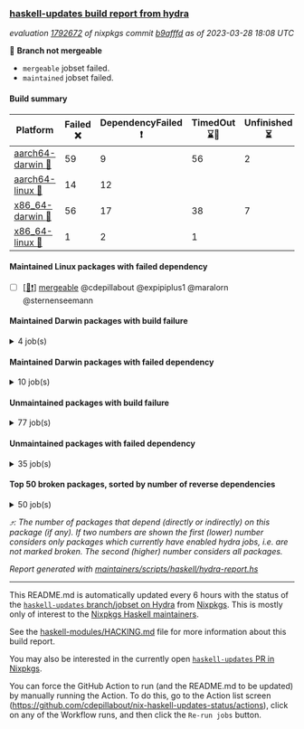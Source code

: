 ### [haskell-updates build report from hydra](https://hydra.nixos.org/jobset/nixpkgs/haskell-updates)
*evaluation [1792672](https://hydra.nixos.org/eval/1792672) of nixpkgs commit [b9afffd](https://github.com/NixOS/nixpkgs/commits/b9afffd107bb47fefde3ecccd10501de19b3441b) as of 2023-03-28 18:08 UTC*

:red_circle: **Branch not mergeable**
  * `mergeable` jobset failed.
  * `maintained` jobset failed.

#### Build summary

 | Platform | Failed :x: | DependencyFailed :heavy_exclamation_mark: | TimedOut :hourglass::no_entry_sign: | Unfinished :hourglass_flowing_sand: | Success :heavy_check_mark: | 
 | --- | --- | --- | --- | --- | --- | 
 | [aarch64-darwin :green_apple:](https://hydra.nixos.org/eval/1792672?filter=.aarch64-darwin) | 59 | 9 | 56 | 2 | 6310 | 
 | [aarch64-linux :iphone:](https://hydra.nixos.org/eval/1792672?filter=.aarch64-linux) | 14 | 12 |  |  | 6482 | 
 | [x86_64-darwin :apple:](https://hydra.nixos.org/eval/1792672?filter=.x86_64-darwin) | 56 | 17 | 38 | 7 | 6340 | 
 | [x86_64-linux :penguin:](https://hydra.nixos.org/eval/1792672?filter=.x86_64-linux) | 1 | 2 | 1 |  | 6543 | 
#### Maintained Linux packages with failed dependency
- [ ] [[:penguin::heavy_exclamation_mark:]](https://hydra.nixos.org/build/214179791) [mergeable](https://hydra.nixos.org/eval/1792672?filter=mergeable) @cdepillabout @expipiplus1 @maralorn @sternenseemann
#### Maintained Darwin packages with build failure
<details><summary>4 job(s) </summary>

- [ ] [gitit](https://hydra.nixos.org/eval/1792672?filter=gitit) @Profpatsch @sternenseemann
  - [[:green_apple::x:]](https://hydra.nixos.org/build/214167686) [[:apple::heavy_check_mark:]](https://hydra.nixos.org/build/214164215) [toplevel](https://hydra.nixos.org/eval/1792672?filter=gitit)
  - [[:green_apple::heavy_check_mark:]](https://hydra.nixos.org/build/214160953) [[:apple::heavy_check_mark:]](https://hydra.nixos.org/build/214168803) [haskellPackages](https://hydra.nixos.org/eval/1792672?filter=haskellPackages.gitit)
- [ ] [[:green_apple::heavy_check_mark:]](https://hydra.nixos.org/build/214166700) [[:apple::x:]](https://hydra.nixos.org/build/214160993) [haskellPackages.monad-bayes](https://hydra.nixos.org/eval/1792672?filter=haskellPackages.monad-bayes) @turion
</details>

#### Maintained Darwin packages with failed dependency
<details><summary>10 job(s) </summary>

- [ ] [haskell-language-server](https://hydra.nixos.org/eval/1792672?filter=haskell-language-server) @maralorn
  - [[:green_apple::heavy_check_mark:]](https://hydra.nixos.org/build/214163634) [[:apple::heavy_check_mark:]](https://hydra.nixos.org/build/214168950) [toplevel](https://hydra.nixos.org/eval/1792672?filter=haskell-language-server)
  - [[:green_apple::heavy_check_mark:]](https://hydra.nixos.org/build/214161979) [[:apple::heavy_check_mark:]](https://hydra.nixos.org/build/214158745) [haskell.packages.ghc8107](https://hydra.nixos.org/eval/1792672?filter=haskell.packages.ghc8107.haskell-language-server)
  - [[:green_apple::heavy_check_mark:]](https://hydra.nixos.org/build/214169639) [[:apple::hourglass::no_entry_sign:]](https://hydra.nixos.org/build/214164283) [haskell.packages.ghc902](https://hydra.nixos.org/eval/1792672?filter=haskell.packages.ghc902.haskell-language-server)
  - [[:green_apple::heavy_check_mark:]](https://hydra.nixos.org/build/214164086) [[:apple::heavy_check_mark:]](https://hydra.nixos.org/build/214168176) [haskell.packages.ghc924](https://hydra.nixos.org/eval/1792672?filter=haskell.packages.ghc924.haskell-language-server)
  - [[:green_apple::heavy_check_mark:]](https://hydra.nixos.org/build/214165037) [[:apple::hourglass::no_entry_sign:]](https://hydra.nixos.org/build/214163664) [haskell.packages.ghc925](https://hydra.nixos.org/eval/1792672?filter=haskell.packages.ghc925.haskell-language-server)
  - [[:green_apple::heavy_check_mark:]](https://hydra.nixos.org/build/214161045) [[:apple::heavy_check_mark:]](https://hydra.nixos.org/build/214159562) [haskell.packages.ghc926](https://hydra.nixos.org/eval/1792672?filter=haskell.packages.ghc926.haskell-language-server)
  - [[:green_apple::heavy_check_mark:]](https://hydra.nixos.org/build/214164091) [[:apple::heavy_check_mark:]](https://hydra.nixos.org/build/214163245) [haskell.packages.ghc927](https://hydra.nixos.org/eval/1792672?filter=haskell.packages.ghc927.haskell-language-server)
  - [[:green_apple::heavy_exclamation_mark:]](https://hydra.nixos.org/build/214162173) [[:apple::heavy_check_mark:]](https://hydra.nixos.org/build/214168995) [haskell.packages.ghc944](https://hydra.nixos.org/eval/1792672?filter=haskell.packages.ghc944.haskell-language-server)
  - [[:green_apple::heavy_check_mark:]](https://hydra.nixos.org/build/214162833) [[:apple::heavy_check_mark:]](https://hydra.nixos.org/build/214169662) [haskellPackages](https://hydra.nixos.org/eval/1792672?filter=haskellPackages.haskell-language-server)
</details>

#### Unmaintained packages with build failure
<details><summary>77 job(s) </summary>

- [ ] [[:green_apple::heavy_check_mark:]](https://hydra.nixos.org/build/214141789) [[:iphone::heavy_check_mark:]](https://hydra.nixos.org/build/214134943) [[:apple::x:]](https://hydra.nixos.org/build/214146726) [[:penguin::heavy_check_mark:]](https://hydra.nixos.org/build/214135673) [haskellPackages.di-core](https://hydra.nixos.org/eval/1792672?filter=haskellPackages.di-core)  :arrow_heading_up: 8 | 11
- [ ] [[:green_apple::heavy_check_mark:]](https://hydra.nixos.org/build/214158711) [[:iphone::x:]](https://hydra.nixos.org/build/214164360) [[:apple::heavy_check_mark:]](https://hydra.nixos.org/build/214169789) [[:penguin::heavy_check_mark:]](https://hydra.nixos.org/build/214167232) [haskellPackages.spatial-math](https://hydra.nixos.org/eval/1792672?filter=haskellPackages.spatial-math)  :arrow_heading_up: 3 | 8
- [ ] [[:green_apple::heavy_check_mark:]](https://hydra.nixos.org/build/214146783) [[:iphone::x:]](https://hydra.nixos.org/build/214147314) [[:apple::x:]](https://hydra.nixos.org/build/214151584) [[:penguin::heavy_check_mark:]](https://hydra.nixos.org/build/214133830) [haskellPackages.quic](https://hydra.nixos.org/eval/1792672?filter=haskellPackages.quic)  :arrow_heading_up: 2 | 2
- [ ] [[:green_apple::x:]](https://hydra.nixos.org/build/214169396) [[:iphone::x:]](https://hydra.nixos.org/build/214157887) [[:apple::heavy_check_mark:]](https://hydra.nixos.org/build/214167635) [[:penguin::heavy_check_mark:]](https://hydra.nixos.org/build/214167816) [haskellPackages.hw-simd](https://hydra.nixos.org/eval/1792672?filter=haskellPackages.hw-simd)  :arrow_heading_up: 1 | 8
- [ ] [[:green_apple::x:]](https://hydra.nixos.org/build/214164500) [[:iphone::x:]](https://hydra.nixos.org/build/214159350) [[:apple::x:]](https://hydra.nixos.org/build/214168289) [[:penguin::heavy_check_mark:]](https://hydra.nixos.org/build/214162465) [haskellPackages.inline-r](https://hydra.nixos.org/eval/1792672?filter=haskellPackages.inline-r)  :arrow_heading_up: 1 | 4
- [ ] [[:green_apple::heavy_check_mark:]](https://hydra.nixos.org/build/214134274) [[:iphone::x:]](https://hydra.nixos.org/build/214149550) [[:apple::heavy_check_mark:]](https://hydra.nixos.org/build/214142318) [[:penguin::heavy_check_mark:]](https://hydra.nixos.org/build/214144617) [haskellPackages.long-double](https://hydra.nixos.org/eval/1792672?filter=haskellPackages.long-double)  :arrow_heading_up: 1 | 2
- [ ] [[:green_apple::x:]](https://hydra.nixos.org/build/214169332) [[:iphone::heavy_check_mark:]](https://hydra.nixos.org/build/214165990) [[:apple::x:]](https://hydra.nixos.org/build/214165704) [[:penguin::heavy_check_mark:]](https://hydra.nixos.org/build/214163397) [haskellPackages.posix-socket](https://hydra.nixos.org/eval/1792672?filter=haskellPackages.posix-socket)  :arrow_heading_up: 1 | 2
- [ ] [[:green_apple::x:]](https://hydra.nixos.org/build/214162239) [[:iphone::heavy_check_mark:]](https://hydra.nixos.org/build/214169747) [[:apple::x:]](https://hydra.nixos.org/build/214169470) [[:penguin::heavy_check_mark:]](https://hydra.nixos.org/build/214160848) [haskellPackages.gi-gdkx11](https://hydra.nixos.org/eval/1792672?filter=haskellPackages.gi-gdkx11)  :arrow_heading_up: 1 | 1
- [ ] [[:green_apple::heavy_check_mark:]](https://hydra.nixos.org/build/214165574) [[:iphone::x:]](https://hydra.nixos.org/build/214162435) [[:apple::heavy_check_mark:]](https://hydra.nixos.org/build/214168865) [[:penguin::heavy_check_mark:]](https://hydra.nixos.org/build/214163368) [haskellPackages.nlopt-haskell](https://hydra.nixos.org/eval/1792672?filter=haskellPackages.nlopt-haskell)  :arrow_heading_up: 1 | 1
- [ ] [[:green_apple::x:]](https://hydra.nixos.org/build/214141221) [[:iphone::heavy_check_mark:]](https://hydra.nixos.org/build/214151880) [[:apple::x:]](https://hydra.nixos.org/build/214152662) [[:penguin::heavy_check_mark:]](https://hydra.nixos.org/build/214142865) [haskellPackages.openal-ffi](https://hydra.nixos.org/eval/1792672?filter=haskellPackages.openal-ffi)  :arrow_heading_up: 1 | 1
- [ ] [[:apple::x:]](https://hydra.nixos.org/build/214167308) [[:penguin::heavy_check_mark:]](https://hydra.nixos.org/build/214167012) [haskellPackages.swisstable](https://hydra.nixos.org/eval/1792672?filter=haskellPackages.swisstable)  :arrow_heading_up: 1 | 1
- [ ] [[:green_apple::heavy_check_mark:]](https://hydra.nixos.org/build/214146944) [[:iphone::x:]](https://hydra.nixos.org/build/214145294) [[:apple::heavy_check_mark:]](https://hydra.nixos.org/build/214134328) [[:penguin::heavy_check_mark:]](https://hydra.nixos.org/build/214151749) [haskellPackages.freetype2](https://hydra.nixos.org/eval/1792672?filter=haskellPackages.freetype2)  :arrow_heading_up: 0 | 10
- [ ] [[:green_apple::x:]](https://hydra.nixos.org/build/214169048) [[:iphone::heavy_check_mark:]](https://hydra.nixos.org/build/214168625) [[:apple::x:]](https://hydra.nixos.org/build/214161491) [[:penguin::heavy_check_mark:]](https://hydra.nixos.org/build/214160928) [haskellPackages.pipes-zlib](https://hydra.nixos.org/eval/1792672?filter=haskellPackages.pipes-zlib)  :arrow_heading_up: 0 | 5
- [ ] [[:green_apple::x:]](https://hydra.nixos.org/build/214161710) [[:iphone::heavy_check_mark:]](https://hydra.nixos.org/build/214164792) [[:apple::heavy_check_mark:]](https://hydra.nixos.org/build/214164045) [[:penguin::heavy_check_mark:]](https://hydra.nixos.org/build/214160442) [haskellPackages.folds](https://hydra.nixos.org/eval/1792672?filter=haskellPackages.folds)  :arrow_heading_up: 0 | 3
- [ ] [[:green_apple::x:]](https://hydra.nixos.org/build/214161476) [[:iphone::heavy_check_mark:]](https://hydra.nixos.org/build/214159126) [[:apple::heavy_check_mark:]](https://hydra.nixos.org/build/214169818) [[:penguin::heavy_check_mark:]](https://hydra.nixos.org/build/214161258) [haskellPackages.gauge](https://hydra.nixos.org/eval/1792672?filter=haskellPackages.gauge)  :arrow_heading_up: 0 | 3
- [ ] [[:green_apple::x:]](https://hydra.nixos.org/build/214148657) [[:iphone::x:]](https://hydra.nixos.org/build/214133658) [[:apple::heavy_check_mark:]](https://hydra.nixos.org/build/214137156) [[:penguin::heavy_check_mark:]](https://hydra.nixos.org/build/214136660) [haskellPackages.picosat](https://hydra.nixos.org/eval/1792672?filter=haskellPackages.picosat)  :arrow_heading_up: 0 | 3
- [ ] [[:green_apple::heavy_check_mark:]](https://hydra.nixos.org/build/214162958) [[:iphone::heavy_check_mark:]](https://hydra.nixos.org/build/214160191) [[:apple::x:]](https://hydra.nixos.org/build/214158818) [[:penguin::heavy_check_mark:]](https://hydra.nixos.org/build/214165178) [haskellPackages.wai-middleware-metrics](https://hydra.nixos.org/eval/1792672?filter=haskellPackages.wai-middleware-metrics)  :arrow_heading_up: 0 | 3
- [ ] [[:green_apple::x:]](https://hydra.nixos.org/build/214148397) [[:iphone::heavy_check_mark:]](https://hydra.nixos.org/build/214136877) [[:apple::heavy_check_mark:]](https://hydra.nixos.org/build/214137485) [[:penguin::heavy_check_mark:]](https://hydra.nixos.org/build/214138587) [haskellPackages.LibZip](https://hydra.nixos.org/eval/1792672?filter=haskellPackages.LibZip)  :arrow_heading_up: 0 | 2
- [ ] [[:green_apple::heavy_check_mark:]](https://hydra.nixos.org/build/214161202) [[:iphone::x:]](https://hydra.nixos.org/build/214167371) [[:apple::heavy_check_mark:]](https://hydra.nixos.org/build/214164397) [[:penguin::heavy_check_mark:]](https://hydra.nixos.org/build/214160173) [haskellPackages.json-rpc](https://hydra.nixos.org/eval/1792672?filter=haskellPackages.json-rpc)  :arrow_heading_up: 0 | 2
- [ ] [[:green_apple::x:]](https://hydra.nixos.org/build/214140964) [[:iphone::heavy_check_mark:]](https://hydra.nixos.org/build/214139184) [[:apple::heavy_check_mark:]](https://hydra.nixos.org/build/214152648) [[:penguin::heavy_check_mark:]](https://hydra.nixos.org/build/214140508) [haskellPackages.rocksdb-haskell](https://hydra.nixos.org/eval/1792672?filter=haskellPackages.rocksdb-haskell)  :arrow_heading_up: 0 | 2
- [ ] [[:green_apple::x:]](https://hydra.nixos.org/build/214152679) [[:iphone::heavy_check_mark:]](https://hydra.nixos.org/build/214148270) [[:apple::x:]](https://hydra.nixos.org/build/214141583) [[:penguin::heavy_check_mark:]](https://hydra.nixos.org/build/214136003) [haskellPackages.h-raylib](https://hydra.nixos.org/eval/1792672?filter=haskellPackages.h-raylib)  :arrow_heading_up: 0 | 1
- [ ] [[:green_apple::x:]](https://hydra.nixos.org/build/214141306) [[:iphone::heavy_check_mark:]](https://hydra.nixos.org/build/214138240) [[:apple::x:]](https://hydra.nixos.org/build/214143679) [[:penguin::heavy_check_mark:]](https://hydra.nixos.org/build/214132798) [haskellPackages.hamid](https://hydra.nixos.org/eval/1792672?filter=haskellPackages.hamid)  :arrow_heading_up: 0 | 1
- [ ] [[:green_apple::heavy_check_mark:]](https://hydra.nixos.org/build/214168831) [[:iphone::heavy_check_mark:]](https://hydra.nixos.org/build/214166115) [[:apple::x:]](https://hydra.nixos.org/build/214161669) [[:penguin::heavy_check_mark:]](https://hydra.nixos.org/build/214159481) [haskellPackages.hmatrix-morpheus](https://hydra.nixos.org/eval/1792672?filter=haskellPackages.hmatrix-morpheus)  :arrow_heading_up: 0 | 1
- [ ] [[:green_apple::x:]](https://hydra.nixos.org/build/214133968) [[:iphone::heavy_check_mark:]](https://hydra.nixos.org/build/214156099) [[:apple::x:]](https://hydra.nixos.org/build/214143711) [[:penguin::heavy_check_mark:]](https://hydra.nixos.org/build/214140909) [haskellPackages.huckleberry](https://hydra.nixos.org/eval/1792672?filter=haskellPackages.huckleberry)  :arrow_heading_up: 0 | 1
- [ ] [[:green_apple::x:]](https://hydra.nixos.org/build/214145745) [[:iphone::heavy_check_mark:]](https://hydra.nixos.org/build/214156245) [[:apple::x:]](https://hydra.nixos.org/build/214141632) [[:penguin::heavy_check_mark:]](https://hydra.nixos.org/build/214155150) [haskellPackages.select](https://hydra.nixos.org/eval/1792672?filter=haskellPackages.select)  :arrow_heading_up: 0 | 1
- [ ] [[:green_apple::x:]](https://hydra.nixos.org/build/214153812) [[:iphone::heavy_check_mark:]](https://hydra.nixos.org/build/214146662) [[:apple::x:]](https://hydra.nixos.org/build/214136287) [[:penguin::heavy_check_mark:]](https://hydra.nixos.org/build/214147572) [haskellPackages.sysinfo](https://hydra.nixos.org/eval/1792672?filter=haskellPackages.sysinfo)  :arrow_heading_up: 0 | 1
- [ ] [[:green_apple::heavy_check_mark:]](https://hydra.nixos.org/build/214161753) [[:iphone::heavy_check_mark:]](https://hydra.nixos.org/build/214159527) [[:apple::x:]](https://hydra.nixos.org/build/214158581) [[:penguin::heavy_check_mark:]](https://hydra.nixos.org/build/214168994) [haskellPackages.FractalArt](https://hydra.nixos.org/eval/1792672?filter=haskellPackages.FractalArt) 
- [ ] [[:green_apple::heavy_check_mark:]](https://hydra.nixos.org/build/214157397) [[:iphone::x:]](https://hydra.nixos.org/build/214136263) [[:apple::heavy_check_mark:]](https://hydra.nixos.org/build/214141126) [[:penguin::heavy_check_mark:]](https://hydra.nixos.org/build/214153805) [haskellPackages.HsASA](https://hydra.nixos.org/eval/1792672?filter=haskellPackages.HsASA) 
- [ ] [[:green_apple::x:]](https://hydra.nixos.org/build/214134999) [[:iphone::heavy_check_mark:]](https://hydra.nixos.org/build/214157288) [[:apple::x:]](https://hydra.nixos.org/build/214142578) [[:penguin::heavy_check_mark:]](https://hydra.nixos.org/build/214149630) [haskellPackages.al](https://hydra.nixos.org/eval/1792672?filter=haskellPackages.al) 
- [ ] [[:green_apple::x:]](https://hydra.nixos.org/build/214143921) [[:iphone::heavy_check_mark:]](https://hydra.nixos.org/build/214149026) [[:apple::heavy_check_mark:]](https://hydra.nixos.org/build/214141198) [[:penguin::heavy_check_mark:]](https://hydra.nixos.org/build/214136398) [haskellPackages.churros](https://hydra.nixos.org/eval/1792672?filter=haskellPackages.churros) 
- [ ] [[:green_apple::heavy_check_mark:]](https://hydra.nixos.org/build/214146953) [[:iphone::heavy_check_mark:]](https://hydra.nixos.org/build/214137813) [[:apple::x:]](https://hydra.nixos.org/build/214137621) [[:penguin::heavy_check_mark:]](https://hydra.nixos.org/build/214153200) [haskellPackages.env-extra](https://hydra.nixos.org/eval/1792672?filter=haskellPackages.env-extra) 
- [ ] [[:green_apple::x:]](https://hydra.nixos.org/build/214158485) [[:iphone::heavy_check_mark:]](https://hydra.nixos.org/build/214164439) [[:apple::x:]](https://hydra.nixos.org/build/214164189) [[:penguin::heavy_check_mark:]](https://hydra.nixos.org/build/214161363) [haskellPackages.epub-tools](https://hydra.nixos.org/eval/1792672?filter=haskellPackages.epub-tools) 
- [ ] [[:green_apple::x:]](https://hydra.nixos.org/build/214147932) [[:iphone::heavy_check_mark:]](https://hydra.nixos.org/build/214140002) [[:apple::heavy_check_mark:]](https://hydra.nixos.org/build/214136673) [[:penguin::heavy_check_mark:]](https://hydra.nixos.org/build/214150873) [haskellPackages.executable-hash](https://hydra.nixos.org/eval/1792672?filter=haskellPackages.executable-hash) 
- [ ] [[:green_apple::x:]](https://hydra.nixos.org/build/214135226) [[:iphone::heavy_check_mark:]](https://hydra.nixos.org/build/214134337) [[:apple::x:]](https://hydra.nixos.org/build/214133687) [[:penguin::heavy_check_mark:]](https://hydra.nixos.org/build/214134720) [haskellPackages.float128](https://hydra.nixos.org/eval/1792672?filter=haskellPackages.float128) 
- [ ] [[:green_apple::x:]](https://hydra.nixos.org/build/214148892) [[:iphone::heavy_check_mark:]](https://hydra.nixos.org/build/214138668) [[:apple::x:]](https://hydra.nixos.org/build/214142750) [[:penguin::heavy_check_mark:]](https://hydra.nixos.org/build/214135015) [haskellPackages.fudgets](https://hydra.nixos.org/eval/1792672?filter=haskellPackages.fudgets) 
- [ ] [[:green_apple::x:]](https://hydra.nixos.org/build/214161084) [[:iphone::heavy_check_mark:]](https://hydra.nixos.org/build/214160240) [[:apple::heavy_check_mark:]](https://hydra.nixos.org/build/214158626) [[:penguin::heavy_check_mark:]](https://hydra.nixos.org/build/214165559) [haskellPackages.geodetics](https://hydra.nixos.org/eval/1792672?filter=haskellPackages.geodetics) 
- [ ] [[:green_apple::x:]](https://hydra.nixos.org/build/214158585) [[:iphone::heavy_check_mark:]](https://hydra.nixos.org/build/214166691) [[:apple::x:]](https://hydra.nixos.org/build/214167048) [[:penguin::heavy_check_mark:]](https://hydra.nixos.org/build/214159804) [haskellPackages.gerrit](https://hydra.nixos.org/eval/1792672?filter=haskellPackages.gerrit) 
- [ ] [[:green_apple::x:]](https://hydra.nixos.org/build/214164165) [[:apple::x:]](https://hydra.nixos.org/build/214160048) [haskellPackages.gi-gtkosxapplication](https://hydra.nixos.org/eval/1792672?filter=haskellPackages.gi-gtkosxapplication) 
- [ ] [[:green_apple::x:]](https://hydra.nixos.org/build/214164950) [[:apple::x:]](https://hydra.nixos.org/build/214159754) [haskellPackages.gtk-mac-integration](https://hydra.nixos.org/eval/1792672?filter=haskellPackages.gtk-mac-integration) 
- [ ] [[:green_apple::x:]](https://hydra.nixos.org/build/214159093) [[:iphone::heavy_check_mark:]](https://hydra.nixos.org/build/214158573) [[:apple::x:]](https://hydra.nixos.org/build/214160217) [[:penguin::heavy_check_mark:]](https://hydra.nixos.org/build/214162031) [haskellPackages.gtk-traymanager](https://hydra.nixos.org/eval/1792672?filter=haskellPackages.gtk-traymanager) 
- [ ] [[:green_apple::x:]](https://hydra.nixos.org/build/214161948) [[:apple::x:]](https://hydra.nixos.org/build/214158167) [haskellPackages.gtk3-mac-integration](https://hydra.nixos.org/eval/1792672?filter=haskellPackages.gtk3-mac-integration) 
- [ ] [[:green_apple::x:]](https://hydra.nixos.org/build/214159138) [[:iphone::heavy_check_mark:]](https://hydra.nixos.org/build/214162520) [[:apple::x:]](https://hydra.nixos.org/build/214162623) [[:penguin::heavy_check_mark:]](https://hydra.nixos.org/build/214169758) [haskellPackages.highlight](https://hydra.nixos.org/eval/1792672?filter=haskellPackages.highlight) 
- [ ] [[:green_apple::x:]](https://hydra.nixos.org/build/214166746) [[:iphone::heavy_check_mark:]](https://hydra.nixos.org/build/214169729) [[:apple::x:]](https://hydra.nixos.org/build/214159134) [[:penguin::heavy_check_mark:]](https://hydra.nixos.org/build/214165071) [haskellPackages.hinotify-conduit](https://hydra.nixos.org/eval/1792672?filter=haskellPackages.hinotify-conduit) 
- [ ] [[:green_apple::heavy_check_mark:]](https://hydra.nixos.org/build/214145352) [[:iphone::heavy_check_mark:]](https://hydra.nixos.org/build/214153275) [[:apple::x:]](https://hydra.nixos.org/build/214144602) [[:penguin::heavy_check_mark:]](https://hydra.nixos.org/build/214156512) [haskellPackages.hssh](https://hydra.nixos.org/eval/1792672?filter=haskellPackages.hssh) 
- [ ] [[:green_apple::x:]](https://hydra.nixos.org/build/214156295) [[:iphone::heavy_check_mark:]](https://hydra.nixos.org/build/214145796) [[:apple::x:]](https://hydra.nixos.org/build/214147180) [[:penguin::heavy_check_mark:]](https://hydra.nixos.org/build/214157678) [haskellPackages.hsshellscript](https://hydra.nixos.org/eval/1792672?filter=haskellPackages.hsshellscript) 
- [ ] [[:green_apple::x:]](https://hydra.nixos.org/build/214145882) [[:iphone::heavy_check_mark:]](https://hydra.nixos.org/build/214147797) [[:apple::x:]](https://hydra.nixos.org/build/214133768) [[:penguin::heavy_check_mark:]](https://hydra.nixos.org/build/214154054) [haskellPackages.hssourceinfo](https://hydra.nixos.org/eval/1792672?filter=haskellPackages.hssourceinfo) 
- [ ] [[:green_apple::x:]](https://hydra.nixos.org/build/214142552) [[:iphone::heavy_check_mark:]](https://hydra.nixos.org/build/214140737) [[:apple::x:]](https://hydra.nixos.org/build/214149553) [[:penguin::heavy_check_mark:]](https://hydra.nixos.org/build/214134415) [haskellPackages.hunspell-hs](https://hydra.nixos.org/eval/1792672?filter=haskellPackages.hunspell-hs) 
- [ ] [[:apple::x:]](https://hydra.nixos.org/build/214157872) [[:penguin::heavy_check_mark:]](https://hydra.nixos.org/build/214165309) [haskellPackages.inline-asm](https://hydra.nixos.org/eval/1792672?filter=haskellPackages.inline-asm) 
- [ ] [[:green_apple::hourglass::no_entry_sign:]](https://hydra.nixos.org/build/214154516) [[:iphone::heavy_check_mark:]](https://hydra.nixos.org/build/214147831) [[:apple::x:]](https://hydra.nixos.org/build/214130950) [[:penguin::heavy_check_mark:]](https://hydra.nixos.org/build/214149943) [haskellPackages.interprocess](https://hydra.nixos.org/eval/1792672?filter=haskellPackages.interprocess) 
- [ ] [[:green_apple::x:]](https://hydra.nixos.org/build/214161410) [[:iphone::heavy_check_mark:]](https://hydra.nixos.org/build/214161362) [[:apple::x:]](https://hydra.nixos.org/build/214163230) [[:penguin::heavy_check_mark:]](https://hydra.nixos.org/build/214161507) [haskellPackages.intricacy](https://hydra.nixos.org/eval/1792672?filter=haskellPackages.intricacy) 
- [ ] [[:green_apple::x:]](https://hydra.nixos.org/build/214139467) [[:iphone::heavy_check_mark:]](https://hydra.nixos.org/build/214154521) [[:apple::x:]](https://hydra.nixos.org/build/214149210) [[:penguin::heavy_check_mark:]](https://hydra.nixos.org/build/214147685) [haskellPackages.ipcvar](https://hydra.nixos.org/eval/1792672?filter=haskellPackages.ipcvar) 
- [ ] [[:green_apple::x:]](https://hydra.nixos.org/build/214150388) [[:apple::x:]](https://hydra.nixos.org/build/214155935) [haskellPackages.kqueue](https://hydra.nixos.org/eval/1792672?filter=haskellPackages.kqueue) 
- [ ] [[:green_apple::x:]](https://hydra.nixos.org/build/214146945) [[:iphone::heavy_check_mark:]](https://hydra.nixos.org/build/214132816) [[:apple::heavy_check_mark:]](https://hydra.nixos.org/build/214137921) [[:penguin::heavy_check_mark:]](https://hydra.nixos.org/build/214152746) [haskellPackages.leveldb-haskell-fork](https://hydra.nixos.org/eval/1792672?filter=haskellPackages.leveldb-haskell-fork) 
- [ ] [[:green_apple::x:]](https://hydra.nixos.org/build/214136249) [[:iphone::heavy_check_mark:]](https://hydra.nixos.org/build/214135202) [[:apple::x:]](https://hydra.nixos.org/build/214135419) [[:penguin::heavy_check_mark:]](https://hydra.nixos.org/build/214135717) [haskellPackages.linux-framebuffer](https://hydra.nixos.org/eval/1792672?filter=haskellPackages.linux-framebuffer) 
- [ ] [[:green_apple::x:]](https://hydra.nixos.org/build/214166096) [[:iphone::heavy_check_mark:]](https://hydra.nixos.org/build/214160957) [[:apple::x:]](https://hydra.nixos.org/build/214163448) [[:penguin::heavy_check_mark:]](https://hydra.nixos.org/build/214163688) [haskellPackages.mediawiki2latex](https://hydra.nixos.org/eval/1792672?filter=haskellPackages.mediawiki2latex) 
- [ ] [[:green_apple::x:]](https://hydra.nixos.org/build/214145897) [[:iphone::heavy_check_mark:]](https://hydra.nixos.org/build/214147066) [[:apple::x:]](https://hydra.nixos.org/build/214133018) [[:penguin::heavy_check_mark:]](https://hydra.nixos.org/build/214153221) [haskellPackages.memfd](https://hydra.nixos.org/eval/1792672?filter=haskellPackages.memfd) 
- [ ] [[:green_apple::x:]](https://hydra.nixos.org/build/214148286) [[:iphone::heavy_check_mark:]](https://hydra.nixos.org/build/214133115) [[:apple::x:]](https://hydra.nixos.org/build/214152231) [[:penguin::heavy_check_mark:]](https://hydra.nixos.org/build/214146907) [haskellPackages.memzero](https://hydra.nixos.org/eval/1792672?filter=haskellPackages.memzero) 
- [ ] [[:green_apple::x:]](https://hydra.nixos.org/build/214168448) [[:iphone::heavy_check_mark:]](https://hydra.nixos.org/build/214157851) [[:apple::x:]](https://hydra.nixos.org/build/214159916) [[:penguin::heavy_check_mark:]](https://hydra.nixos.org/build/214165167) [haskellPackages.nix-serve-ng](https://hydra.nixos.org/eval/1792672?filter=haskellPackages.nix-serve-ng) 
- [ ] [[:green_apple::x:]](https://hydra.nixos.org/build/214159567) [[:iphone::heavy_check_mark:]](https://hydra.nixos.org/build/214164359) [[:apple::x:]](https://hydra.nixos.org/build/214168358) [[:penguin::heavy_check_mark:]](https://hydra.nixos.org/build/214169033) [haskellPackages.persistent-pagination](https://hydra.nixos.org/eval/1792672?filter=haskellPackages.persistent-pagination) 
- [ ] [[:green_apple::x:]](https://hydra.nixos.org/build/214162542) [[:iphone::heavy_check_mark:]](https://hydra.nixos.org/build/214161120) [[:apple::x:]](https://hydra.nixos.org/build/214162461) [[:penguin::heavy_check_mark:]](https://hydra.nixos.org/build/214164753) [haskellPackages.phatsort](https://hydra.nixos.org/eval/1792672?filter=haskellPackages.phatsort) 
- [ ] [[:green_apple::x:]](https://hydra.nixos.org/build/214164487) [[:iphone::heavy_check_mark:]](https://hydra.nixos.org/build/214166507) [[:apple::x:]](https://hydra.nixos.org/build/214165334) [[:penguin::heavy_check_mark:]](https://hydra.nixos.org/build/214168804) [haskellPackages.ping-wrapper](https://hydra.nixos.org/eval/1792672?filter=haskellPackages.ping-wrapper) 
- [ ] [[:green_apple::x:]](https://hydra.nixos.org/build/214154380) [[:iphone::heavy_check_mark:]](https://hydra.nixos.org/build/214152962) [[:apple::x:]](https://hydra.nixos.org/build/214154667) [[:penguin::heavy_check_mark:]](https://hydra.nixos.org/build/214133450) [haskellPackages.posix-timer](https://hydra.nixos.org/eval/1792672?filter=haskellPackages.posix-timer) 
- [ ] [[:green_apple::heavy_check_mark:]](https://hydra.nixos.org/build/214165356) [[:iphone::x:]](https://hydra.nixos.org/build/214168979) [[:apple::heavy_check_mark:]](https://hydra.nixos.org/build/214163660) [[:penguin::heavy_check_mark:]](https://hydra.nixos.org/build/214167023) [haskellPackages.powerqueue-distributed](https://hydra.nixos.org/eval/1792672?filter=haskellPackages.powerqueue-distributed) 
- [ ] [[:green_apple::x:]](https://hydra.nixos.org/build/214150397) [[:iphone::heavy_check_mark:]](https://hydra.nixos.org/build/214149571) [[:apple::x:]](https://hydra.nixos.org/build/214134621) [[:penguin::heavy_check_mark:]](https://hydra.nixos.org/build/214137670) [haskellPackages.procex](https://hydra.nixos.org/eval/1792672?filter=haskellPackages.procex) 
- [ ] [[:green_apple::x:]](https://hydra.nixos.org/build/214142265) [[:iphone::heavy_check_mark:]](https://hydra.nixos.org/build/214153470) [[:apple::x:]](https://hydra.nixos.org/build/214137802) [[:penguin::heavy_check_mark:]](https://hydra.nixos.org/build/214133063) [haskellPackages.pthread](https://hydra.nixos.org/eval/1792672?filter=haskellPackages.pthread) 
- [ ] [[:green_apple::x:]](https://hydra.nixos.org/build/214166470) [[:iphone::heavy_check_mark:]](https://hydra.nixos.org/build/214165480) [[:apple::x:]](https://hydra.nixos.org/build/214169321) [[:penguin::heavy_check_mark:]](https://hydra.nixos.org/build/214161150) [haskellPackages.sandwich-webdriver](https://hydra.nixos.org/eval/1792672?filter=haskellPackages.sandwich-webdriver) 
- [ ] [[:green_apple::x:]](https://hydra.nixos.org/build/214163630) [[:iphone::heavy_check_mark:]](https://hydra.nixos.org/build/214168523) [[:apple::x:]](https://hydra.nixos.org/build/214162537) [[:penguin::heavy_check_mark:]](https://hydra.nixos.org/build/214160058) [haskellPackages.servant-serialization](https://hydra.nixos.org/eval/1792672?filter=haskellPackages.servant-serialization) 
- [ ] [[:green_apple::x:]](https://hydra.nixos.org/build/214159908) [[:iphone::heavy_check_mark:]](https://hydra.nixos.org/build/214164120) [[:apple::x:]](https://hydra.nixos.org/build/214158055) [[:penguin::heavy_check_mark:]](https://hydra.nixos.org/build/214163497) [haskellPackages.tailfile-hinotify](https://hydra.nixos.org/eval/1792672?filter=haskellPackages.tailfile-hinotify) 
- [ ] [[:iphone::x:]](https://hydra.nixos.org/build/214143286) [[:penguin::heavy_check_mark:]](https://hydra.nixos.org/build/214139712) [haskellPackages.tasty-papi](https://hydra.nixos.org/eval/1792672?filter=haskellPackages.tasty-papi) 
- [ ] [[:green_apple::x:]](https://hydra.nixos.org/build/214159656) [[:iphone::heavy_check_mark:]](https://hydra.nixos.org/build/214158343) [[:apple::heavy_check_mark:]](https://hydra.nixos.org/build/214162232) [[:penguin::heavy_check_mark:]](https://hydra.nixos.org/build/214158951) [haskellPackages.tdlib](https://hydra.nixos.org/eval/1792672?filter=haskellPackages.tdlib) 
- [ ] [[:green_apple::heavy_check_mark:]](https://hydra.nixos.org/build/214142372) [[:iphone::heavy_check_mark:]](https://hydra.nixos.org/build/214151141) [[:apple::heavy_check_mark:]](https://hydra.nixos.org/build/214148995) [[:penguin::x:]](https://hydra.nixos.org/build/214156434) [haskellPackages.thread-supervisor](https://hydra.nixos.org/eval/1792672?filter=haskellPackages.thread-supervisor) 
- [ ] [[:green_apple::x:]](https://hydra.nixos.org/build/214149413) [[:iphone::x:]](https://hydra.nixos.org/build/214151410) [[:apple::heavy_check_mark:]](https://hydra.nixos.org/build/214156616) [[:penguin::heavy_check_mark:]](https://hydra.nixos.org/build/214137684) [haskellPackages.wiringPi](https://hydra.nixos.org/eval/1792672?filter=haskellPackages.wiringPi) 
- [ ] [[:green_apple::x:]](https://hydra.nixos.org/build/214158092) [[:iphone::x:]](https://hydra.nixos.org/build/214165947) [[:apple::heavy_check_mark:]](https://hydra.nixos.org/build/214157803) [[:penguin::heavy_check_mark:]](https://hydra.nixos.org/build/214168031) [haskellPackages.x86-64bit](https://hydra.nixos.org/eval/1792672?filter=haskellPackages.x86-64bit) 
- [ ] [[:green_apple::x:]](https://hydra.nixos.org/build/214133701) [[:iphone::heavy_check_mark:]](https://hydra.nixos.org/build/214134878) [[:apple::x:]](https://hydra.nixos.org/build/214133047) [[:penguin::heavy_check_mark:]](https://hydra.nixos.org/build/214133563) [haskellPackages.xmonad-utils](https://hydra.nixos.org/eval/1792672?filter=haskellPackages.xmonad-utils) 
- [ ] [[:green_apple::x:]](https://hydra.nixos.org/build/214135816) [[:iphone::heavy_check_mark:]](https://hydra.nixos.org/build/214154285) [[:apple::x:]](https://hydra.nixos.org/build/214148394) [[:penguin::heavy_check_mark:]](https://hydra.nixos.org/build/214131148) [haskellPackages.yoga](https://hydra.nixos.org/eval/1792672?filter=haskellPackages.yoga) 
- [ ] [[:green_apple::x:]](https://hydra.nixos.org/build/214156289) [[:iphone::heavy_check_mark:]](https://hydra.nixos.org/build/214141469) [[:apple::x:]](https://hydra.nixos.org/build/214136996) [[:penguin::heavy_check_mark:]](https://hydra.nixos.org/build/214148297) [haskellPackages.zot](https://hydra.nixos.org/eval/1792672?filter=haskellPackages.zot) 
- [ ] [[:green_apple::x:]](https://hydra.nixos.org/build/214150105) [[:iphone::heavy_check_mark:]](https://hydra.nixos.org/build/214148758) [[:apple::x:]](https://hydra.nixos.org/build/214147645) [[:penguin::heavy_check_mark:]](https://hydra.nixos.org/build/214140867) [haskellPackages.zxcvbn-c](https://hydra.nixos.org/eval/1792672?filter=haskellPackages.zxcvbn-c) 
</details>

#### Unmaintained packages with failed dependency
<details><summary>35 job(s) </summary>

- [ ] [[:green_apple::heavy_check_mark:]](https://hydra.nixos.org/build/214149250) [[:iphone::heavy_check_mark:]](https://hydra.nixos.org/build/214134353) [[:apple::heavy_exclamation_mark:]](https://hydra.nixos.org/build/214155206) [[:penguin::heavy_check_mark:]](https://hydra.nixos.org/build/214146536) [haskellPackages.di-handle](https://hydra.nixos.org/eval/1792672?filter=haskellPackages.di-handle)  :arrow_heading_up: 6 | 9
- [ ] [[:green_apple::heavy_check_mark:]](https://hydra.nixos.org/build/214139580) [[:iphone::heavy_check_mark:]](https://hydra.nixos.org/build/214146585) [[:apple::heavy_exclamation_mark:]](https://hydra.nixos.org/build/214142512) [[:penguin::heavy_check_mark:]](https://hydra.nixos.org/build/214136982) [haskellPackages.di-monad](https://hydra.nixos.org/eval/1792672?filter=haskellPackages.di-monad)  :arrow_heading_up: 6 | 9
- [ ] [[:green_apple::heavy_check_mark:]](https://hydra.nixos.org/build/214159680) [[:iphone::heavy_check_mark:]](https://hydra.nixos.org/build/214167261) [[:apple::heavy_exclamation_mark:]](https://hydra.nixos.org/build/214169259) [[:penguin::heavy_check_mark:]](https://hydra.nixos.org/build/214158815) [haskellPackages.di-df1](https://hydra.nixos.org/eval/1792672?filter=haskellPackages.di-df1)  :arrow_heading_up: 5 | 8
- [ ] [hoogle](https://hydra.nixos.org/eval/1792672?filter=hoogle)  :arrow_heading_up: 3 | 4
  - [[:green_apple::heavy_check_mark:]](https://hydra.nixos.org/build/214169549) [[:iphone::heavy_check_mark:]](https://hydra.nixos.org/build/214166875) [[:apple::hourglass::no_entry_sign:]](https://hydra.nixos.org/build/214160542) [[:penguin::heavy_check_mark:]](https://hydra.nixos.org/build/214160296) [haskell.packages.ghc8107](https://hydra.nixos.org/eval/1792672?filter=haskell.packages.ghc8107.hoogle)
  -  [[:iphone::heavy_check_mark:]](https://hydra.nixos.org/build/214163491) [[:apple::heavy_exclamation_mark:]](https://hydra.nixos.org/build/214164679) [[:penguin::heavy_check_mark:]](https://hydra.nixos.org/build/214167936) [haskell.packages.ghc884](https://hydra.nixos.org/eval/1792672?filter=haskell.packages.ghc884.hoogle)
  - [[:green_apple::heavy_check_mark:]](https://hydra.nixos.org/build/214162771) [[:iphone::heavy_check_mark:]](https://hydra.nixos.org/build/214169079) [[:apple::hourglass::no_entry_sign:]](https://hydra.nixos.org/build/214169075) [[:penguin::heavy_check_mark:]](https://hydra.nixos.org/build/214165818) [haskell.packages.ghc902](https://hydra.nixos.org/eval/1792672?filter=haskell.packages.ghc902.hoogle)
  - [[:green_apple::heavy_check_mark:]](https://hydra.nixos.org/build/214165113) [[:iphone::heavy_check_mark:]](https://hydra.nixos.org/build/214167243) [[:apple::heavy_check_mark:]](https://hydra.nixos.org/build/214163016) [[:penguin::heavy_check_mark:]](https://hydra.nixos.org/build/214167380) [haskell.packages.ghc924](https://hydra.nixos.org/eval/1792672?filter=haskell.packages.ghc924.hoogle)
  - [[:green_apple::heavy_check_mark:]](https://hydra.nixos.org/build/214162663) [[:iphone::heavy_check_mark:]](https://hydra.nixos.org/build/214165378) [[:apple::heavy_check_mark:]](https://hydra.nixos.org/build/214169295) [[:penguin::heavy_check_mark:]](https://hydra.nixos.org/build/214159907) [haskell.packages.ghc925](https://hydra.nixos.org/eval/1792672?filter=haskell.packages.ghc925.hoogle)
  - [[:green_apple::heavy_check_mark:]](https://hydra.nixos.org/build/214164807) [[:iphone::heavy_check_mark:]](https://hydra.nixos.org/build/214168880) [[:apple::heavy_check_mark:]](https://hydra.nixos.org/build/214159331) [[:penguin::heavy_check_mark:]](https://hydra.nixos.org/build/214159339) [haskell.packages.ghc926](https://hydra.nixos.org/eval/1792672?filter=haskell.packages.ghc926.hoogle)
  - [[:green_apple::heavy_check_mark:]](https://hydra.nixos.org/build/214167549) [[:iphone::heavy_check_mark:]](https://hydra.nixos.org/build/214167946) [[:apple::heavy_check_mark:]](https://hydra.nixos.org/build/214167164) [[:penguin::heavy_check_mark:]](https://hydra.nixos.org/build/214160359) [haskell.packages.ghc927](https://hydra.nixos.org/eval/1792672?filter=haskell.packages.ghc927.hoogle)
  - [[:green_apple::heavy_check_mark:]](https://hydra.nixos.org/build/214160510) [[:iphone::heavy_check_mark:]](https://hydra.nixos.org/build/214158258) [[:apple::heavy_check_mark:]](https://hydra.nixos.org/build/214160827) [[:penguin::heavy_check_mark:]](https://hydra.nixos.org/build/214162982) [haskell.packages.ghc944](https://hydra.nixos.org/eval/1792672?filter=haskell.packages.ghc944.hoogle)
  - [[:green_apple::heavy_check_mark:]](https://hydra.nixos.org/build/214165239) [[:iphone::heavy_check_mark:]](https://hydra.nixos.org/build/214165962) [[:apple::heavy_check_mark:]](https://hydra.nixos.org/build/214158926) [[:penguin::heavy_check_mark:]](https://hydra.nixos.org/build/214164204) [haskellPackages](https://hydra.nixos.org/eval/1792672?filter=haskellPackages.hoogle)
- [ ] [[:green_apple::heavy_check_mark:]](https://hydra.nixos.org/build/214164614) [[:iphone::heavy_exclamation_mark:]](https://hydra.nixos.org/build/214158817) [[:apple::heavy_check_mark:]](https://hydra.nixos.org/build/214168605) [[:penguin::heavy_check_mark:]](https://hydra.nixos.org/build/214164212) [haskellPackages.not-gloss](https://hydra.nixos.org/eval/1792672?filter=haskellPackages.not-gloss)  :arrow_heading_up: 2 | 3
- [ ] [[:green_apple::heavy_check_mark:]](https://hydra.nixos.org/build/214164407) [[:iphone::heavy_check_mark:]](https://hydra.nixos.org/build/214162991) [[:apple::heavy_exclamation_mark:]](https://hydra.nixos.org/build/214158972) [[:penguin::heavy_check_mark:]](https://hydra.nixos.org/build/214164180) [haskellPackages.di-polysemy](https://hydra.nixos.org/eval/1792672?filter=haskellPackages.di-polysemy)  :arrow_heading_up: 1 | 4
- [ ] [[:green_apple::heavy_check_mark:]](https://hydra.nixos.org/build/214169520) [[:iphone::heavy_exclamation_mark:]](https://hydra.nixos.org/build/214158224) [[:apple::heavy_exclamation_mark:]](https://hydra.nixos.org/build/214168377) [[:penguin::heavy_check_mark:]](https://hydra.nixos.org/build/214159957) [haskellPackages.http3](https://hydra.nixos.org/eval/1792672?filter=haskellPackages.http3)  :arrow_heading_up: 1 | 1
- [ ] [[:green_apple::heavy_check_mark:]](https://hydra.nixos.org/build/214167025) [[:iphone::heavy_check_mark:]](https://hydra.nixos.org/build/214161655) [[:apple::heavy_exclamation_mark:]](https://hydra.nixos.org/build/214166693) [[:penguin::heavy_check_mark:]](https://hydra.nixos.org/build/214169515) [haskellPackages.moto](https://hydra.nixos.org/eval/1792672?filter=haskellPackages.moto)  :arrow_heading_up: 1 | 1
- [ ] [[:green_apple::heavy_exclamation_mark:]](https://hydra.nixos.org/build/214158525) [[:iphone::heavy_exclamation_mark:]](https://hydra.nixos.org/build/214166653) [[:apple::heavy_check_mark:]](https://hydra.nixos.org/build/214160985) [[:penguin::heavy_check_mark:]](https://hydra.nixos.org/build/214165461) [haskellPackages.hw-dsv](https://hydra.nixos.org/eval/1792672?filter=haskellPackages.hw-dsv)  :arrow_heading_up: 0 | 3
- [ ] [[:green_apple::heavy_check_mark:]](https://hydra.nixos.org/build/214158416) [[:iphone::heavy_check_mark:]](https://hydra.nixos.org/build/214163529) [[:apple::heavy_exclamation_mark:]](https://hydra.nixos.org/build/214163456) [[:penguin::heavy_check_mark:]](https://hydra.nixos.org/build/214161331) [haskellPackages.calamity](https://hydra.nixos.org/eval/1792672?filter=haskellPackages.calamity)  :arrow_heading_up: 0 | 2
- [ ] [[:green_apple::heavy_check_mark:]](https://hydra.nixos.org/build/214160111) [[:iphone::heavy_check_mark:]](https://hydra.nixos.org/build/214164971) [[:apple::heavy_exclamation_mark:]](https://hydra.nixos.org/build/214159810) [[:penguin::heavy_check_mark:]](https://hydra.nixos.org/build/214158706) [haskellPackages.di](https://hydra.nixos.org/eval/1792672?filter=haskellPackages.di)  :arrow_heading_up: 0 | 2
- [ ] [[:green_apple::heavy_exclamation_mark:]](https://hydra.nixos.org/build/214157856) [[:iphone::heavy_check_mark:]](https://hydra.nixos.org/build/214167175) [[:apple::heavy_exclamation_mark:]](https://hydra.nixos.org/build/214164769) [[:penguin::heavy_check_mark:]](https://hydra.nixos.org/build/214163391) [haskellPackages.network-dns](https://hydra.nixos.org/eval/1792672?filter=haskellPackages.network-dns)  :arrow_heading_up: 0 | 1
- [ ] [[:green_apple::heavy_exclamation_mark:]](https://hydra.nixos.org/build/214166707) [[:iphone::heavy_exclamation_mark:]](https://hydra.nixos.org/build/214157969) [[:apple::heavy_exclamation_mark:]](https://hydra.nixos.org/build/214159600) [[:penguin::heavy_check_mark:]](https://hydra.nixos.org/build/214167689) [haskellPackages.H](https://hydra.nixos.org/eval/1792672?filter=haskellPackages.H) 
- [ ] [[:green_apple::heavy_check_mark:]](https://hydra.nixos.org/build/214159953) [[:iphone::heavy_exclamation_mark:]](https://hydra.nixos.org/build/214157885) [[:apple::heavy_check_mark:]](https://hydra.nixos.org/build/214164416) [[:penguin::heavy_check_mark:]](https://hydra.nixos.org/build/214159476) [haskellPackages.LPFP](https://hydra.nixos.org/eval/1792672?filter=haskellPackages.LPFP) 
- [ ] [[:green_apple::heavy_exclamation_mark:]](https://hydra.nixos.org/build/214179832) [[:iphone::heavy_exclamation_mark:]](https://hydra.nixos.org/build/214179807) [[:apple::heavy_exclamation_mark:]](https://hydra.nixos.org/build/214179825) [[:penguin::heavy_exclamation_mark:]](https://hydra.nixos.org/build/214179794) [haskellPackages.guardian](https://hydra.nixos.org/eval/1792672?filter=haskellPackages.guardian) 
- [ ] [[:green_apple::hourglass_flowing_sand:]](https://hydra.nixos.org/build/214169829) [[:iphone::heavy_exclamation_mark:]](https://hydra.nixos.org/build/214164813) [[:apple::heavy_check_mark:]](https://hydra.nixos.org/build/214162088) [[:penguin::heavy_check_mark:]](https://hydra.nixos.org/build/214164050) [haskellPackages.hmatrix-nlopt](https://hydra.nixos.org/eval/1792672?filter=haskellPackages.hmatrix-nlopt) 
- [ ] [[:apple::heavy_exclamation_mark:]](https://hydra.nixos.org/build/214168199) [[:penguin::heavy_check_mark:]](https://hydra.nixos.org/build/214163480) [haskellPackages.hs-swisstable-hashtables-class](https://hydra.nixos.org/eval/1792672?filter=haskellPackages.hs-swisstable-hashtables-class) 
- [ ] [[:green_apple::heavy_exclamation_mark:]](https://hydra.nixos.org/build/214158199) [[:iphone::heavy_exclamation_mark:]](https://hydra.nixos.org/build/214160758) [[:apple::heavy_exclamation_mark:]](https://hydra.nixos.org/build/214167001) [[:penguin::heavy_check_mark:]](https://hydra.nixos.org/build/214165243) [haskellPackages.ihaskell-inline-r](https://hydra.nixos.org/eval/1792672?filter=haskellPackages.ihaskell-inline-r) 
- [ ] [[:green_apple::heavy_check_mark:]](https://hydra.nixos.org/build/214158353) [[:iphone::heavy_exclamation_mark:]](https://hydra.nixos.org/build/214166849) [[:apple::heavy_check_mark:]](https://hydra.nixos.org/build/214163332) [[:penguin::heavy_check_mark:]](https://hydra.nixos.org/build/214164410) [haskellPackages.learn-physics](https://hydra.nixos.org/eval/1792672?filter=haskellPackages.learn-physics) 
- [ ] [[:green_apple::heavy_check_mark:]](https://hydra.nixos.org/build/214161367) [[:iphone::heavy_check_mark:]](https://hydra.nixos.org/build/214169089) [[:apple::heavy_exclamation_mark:]](https://hydra.nixos.org/build/214160712) [[:penguin::heavy_check_mark:]](https://hydra.nixos.org/build/214169036) [haskellPackages.moto-postgresql](https://hydra.nixos.org/eval/1792672?filter=haskellPackages.moto-postgresql) 
- [ ] [[:green_apple::heavy_check_mark:]](https://hydra.nixos.org/build/214158602) [[:iphone::heavy_exclamation_mark:]](https://hydra.nixos.org/build/214160072) [[:apple::heavy_check_mark:]](https://hydra.nixos.org/build/214169816) [[:penguin::heavy_check_mark:]](https://hydra.nixos.org/build/214161670) [haskellPackages.not-gloss-examples](https://hydra.nixos.org/eval/1792672?filter=haskellPackages.not-gloss-examples) 
- [ ] [[:green_apple::heavy_exclamation_mark:]](https://hydra.nixos.org/build/214161129) [[:iphone::heavy_check_mark:]](https://hydra.nixos.org/build/214166935) [[:apple::heavy_check_mark:]](https://hydra.nixos.org/build/214165169) [[:penguin::heavy_check_mark:]](https://hydra.nixos.org/build/214160274) [haskellPackages.piped](https://hydra.nixos.org/eval/1792672?filter=haskellPackages.piped) 
- [ ] [[:green_apple::heavy_check_mark:]](https://hydra.nixos.org/build/214165446) [[:iphone::heavy_exclamation_mark:]](https://hydra.nixos.org/build/214169235) [[:apple::heavy_check_mark:]](https://hydra.nixos.org/build/214161106) [[:penguin::heavy_check_mark:]](https://hydra.nixos.org/build/214159902) [haskellPackages.rounded-hw](https://hydra.nixos.org/eval/1792672?filter=haskellPackages.rounded-hw) 
- [ ] [[:green_apple::heavy_check_mark:]](https://hydra.nixos.org/build/214163010) [[:iphone::heavy_exclamation_mark:]](https://hydra.nixos.org/build/214167652) [[:apple::heavy_exclamation_mark:]](https://hydra.nixos.org/build/214164265) [[:penguin::heavy_check_mark:]](https://hydra.nixos.org/build/214169532) [haskellPackages.warp-quic](https://hydra.nixos.org/eval/1792672?filter=haskellPackages.warp-quic) 
- [ ] [[:green_apple::heavy_exclamation_mark:]](https://hydra.nixos.org/build/214156577) [[:iphone::heavy_check_mark:]](https://hydra.nixos.org/build/214139206) [[:apple::heavy_check_mark:]](https://hydra.nixos.org/build/214148009) [[:penguin::heavy_check_mark:]](https://hydra.nixos.org/build/214141594) [tests.haskell.writers](https://hydra.nixos.org/eval/1792672?filter=tests.haskell.writers) 
- [ ] [[:green_apple::heavy_exclamation_mark:]](https://hydra.nixos.org/build/214152418) [[:iphone::heavy_check_mark:]](https://hydra.nixos.org/build/214148871) [[:apple::heavy_exclamation_mark:]](https://hydra.nixos.org/build/214132736) [[:penguin::heavy_check_mark:]](https://hydra.nixos.org/build/214132252) [haskellPackages.xbattbar](https://hydra.nixos.org/eval/1792672?filter=haskellPackages.xbattbar) 
</details>

#### Top 50 broken packages, sorted by number of reverse dependencies
<details><summary>50 job(s) </summary>

[amazonka-core](https://packdeps.haskellers.com/reverse/amazonka-core) :arrow_heading_up: 188  
[gogol-core](https://packdeps.haskellers.com/reverse/gogol-core) :arrow_heading_up: 184  
[haskell98](https://packdeps.haskellers.com/reverse/haskell98) :arrow_heading_up: 153  
[enumerator](https://packdeps.haskellers.com/reverse/enumerator) :arrow_heading_up: 56  
[util](https://packdeps.haskellers.com/reverse/util) :arrow_heading_up: 49  
[derive](https://packdeps.haskellers.com/reverse/derive) :arrow_heading_up: 48  
[amazonka](https://packdeps.haskellers.com/reverse/amazonka) :arrow_heading_up: 46  
[cgi](https://packdeps.haskellers.com/reverse/cgi) :arrow_heading_up: 46  
[accelerate](https://packdeps.haskellers.com/reverse/accelerate) :arrow_heading_up: 42  
[TypeCompose](https://packdeps.haskellers.com/reverse/TypeCompose) :arrow_heading_up: 40  
[PrimitiveArray](https://packdeps.haskellers.com/reverse/PrimitiveArray) :arrow_heading_up: 35  
[rank1dynamic](https://packdeps.haskellers.com/reverse/rank1dynamic) :arrow_heading_up: 33  
[distributed-static](https://packdeps.haskellers.com/reverse/distributed-static) :arrow_heading_up: 31  
[distributed-process](https://packdeps.haskellers.com/reverse/distributed-process) :arrow_heading_up: 30  
[iteratee](https://packdeps.haskellers.com/reverse/iteratee) :arrow_heading_up: 29  
[storablevector](https://packdeps.haskellers.com/reverse/storablevector) :arrow_heading_up: 29  
[polysemy-resume](https://packdeps.haskellers.com/reverse/polysemy-resume) :arrow_heading_up: 27  
[polysemy-conc](https://packdeps.haskellers.com/reverse/polysemy-conc) :arrow_heading_up: 26  
[crypto-numbers](https://packdeps.haskellers.com/reverse/crypto-numbers) :arrow_heading_up: 25  
[either-unwrap](https://packdeps.haskellers.com/reverse/either-unwrap) :arrow_heading_up: 25  
[sydtest](https://packdeps.haskellers.com/reverse/sydtest) :arrow_heading_up: 25  
[polysemy-log](https://packdeps.haskellers.com/reverse/polysemy-log) :arrow_heading_up: 24  
[crypto-pubkey](https://packdeps.haskellers.com/reverse/crypto-pubkey) :arrow_heading_up: 22  
[haskelldb](https://packdeps.haskellers.com/reverse/haskelldb) :arrow_heading_up: 22  
[wxdirect](https://packdeps.haskellers.com/reverse/wxdirect) :arrow_heading_up: 22  
[BiobaseTypes](https://packdeps.haskellers.com/reverse/BiobaseTypes) :arrow_heading_up: 21  
[alg](https://packdeps.haskellers.com/reverse/alg) :arrow_heading_up: 21  
[amazonka-s3](https://packdeps.haskellers.com/reverse/amazonka-s3) :arrow_heading_up: 21  
[mmsyn2](https://packdeps.haskellers.com/reverse/mmsyn2) :arrow_heading_up: 21  
[wxc](https://packdeps.haskellers.com/reverse/wxc) :arrow_heading_up: 21  
[biocore](https://packdeps.haskellers.com/reverse/biocore) :arrow_heading_up: 20  
[bzlib](https://packdeps.haskellers.com/reverse/bzlib) :arrow_heading_up: 20  
[wxcore](https://packdeps.haskellers.com/reverse/wxcore) :arrow_heading_up: 20  
[attoparsec-enumerator](https://packdeps.haskellers.com/reverse/attoparsec-enumerator) :arrow_heading_up: 19  
[bytestring-show](https://packdeps.haskellers.com/reverse/bytestring-show) :arrow_heading_up: 19  
[exon](https://packdeps.haskellers.com/reverse/exon) :arrow_heading_up: 19  
[fay](https://packdeps.haskellers.com/reverse/fay) :arrow_heading_up: 19  
[incipit](https://packdeps.haskellers.com/reverse/incipit) :arrow_heading_up: 19  
[wx](https://packdeps.haskellers.com/reverse/wx) :arrow_heading_up: 19  
[BiobaseENA](https://packdeps.haskellers.com/reverse/BiobaseENA) :arrow_heading_up: 18  
[asn1-data](https://packdeps.haskellers.com/reverse/asn1-data) :arrow_heading_up: 18  
[dbus-core](https://packdeps.haskellers.com/reverse/dbus-core) :arrow_heading_up: 18  
[gtksourceview2](https://packdeps.haskellers.com/reverse/gtksourceview2) :arrow_heading_up: 18  
[hsc3](https://packdeps.haskellers.com/reverse/hsc3) :arrow_heading_up: 18  
[polysemy-process](https://packdeps.haskellers.com/reverse/polysemy-process) :arrow_heading_up: 18  
[ukrainian-phonetics-basic](https://packdeps.haskellers.com/reverse/ukrainian-phonetics-basic) :arrow_heading_up: 18  
[BiobaseXNA](https://packdeps.haskellers.com/reverse/BiobaseXNA) :arrow_heading_up: 17  
[HGamer3D-Data](https://packdeps.haskellers.com/reverse/HGamer3D-Data) :arrow_heading_up: 17  
[certificate](https://packdeps.haskellers.com/reverse/certificate) :arrow_heading_up: 17  
[clash-prelude](https://packdeps.haskellers.com/reverse/clash-prelude) :arrow_heading_up: 17  
</details>


*:arrow_heading_up:: The number of packages that depend (directly or indirectly) on this package (if any). If two numbers are shown the first (lower) number considers only packages which currently have enabled hydra jobs, i.e. are not marked broken. The second (higher) number considers all packages.*

*Report generated with [maintainers/scripts/haskell/hydra-report.hs](https://github.com/NixOS/nixpkgs/blob/haskell-updates/maintainers/scripts/haskell/hydra-report.hs)*


----------------------------------------------------------------------

This README.md is automatically updated every 6 hours with the status of the
[`haskell-updates` branch/jobset on Hydra](https://hydra.nixos.org/jobset/nixpkgs/haskell-updates)
from [Nixpkgs](https://github.com/NixOS/nixpkgs).  This is mostly only of
interest to the [Nixpkgs Haskell maintainers](https://github.com/orgs/NixOS/teams/haskell).

See the
[haskell-modules/HACKING.md](https://github.com/NixOS/nixpkgs/blob/haskell-updates/pkgs/development/haskell-modules/HACKING.md)
file for more information about this build report.

You may also be interested in the currently open
[`haskell-updates` PR in Nixpkgs](https://github.com/nixos/nixpkgs/pulls?q=is%3Apr+is%3Aopen+head%3Ahaskell-updates).

You can force the GitHub Action to run (and the README.md to be updated) by
manually running the Action.  To do this, go to the Action list screen
(https://github.com/cdepillabout/nix-haskell-updates-status/actions),
click on any of the Workflow runs, and then click the `Re-run jobs` button.
